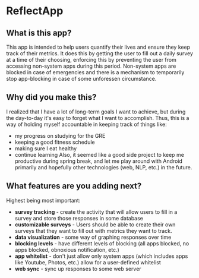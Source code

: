 # ReflectApp

## What is this app?
This app is intended to help users quantify their lives and ensure they keep
track of their metrics.  It does this by getting the user to fill out a daily
survey at a time of their choosing, enforcing this by preventing the user from
accessing non-system apps during this period.  Non-system apps are blocked in
case of emergencies and there is a mechanism to temporarily stop app-blocking in
case of some unforessen circumstance.

## Why did you make this?
I realized that I have a lot of long-term goals I want to achieve, but during
the day-to-day it's easy to forget what I want to accomplish. Thus, this is a
way of holding myself accountable in keeping track of things like:
* my progress on studying for the GRE
* keeping a good fitness schedule
* making sure I eat healthy
* continue learning
Also, it seemed like a good side project to keep me productive during spring
break, and let me play around with Android primarily and hopefully other
technologies (web, NLP, etc.) in the future.

## What features are you adding next?
Highest being most important:
* **survey tracking** - create the activity that will allow users to fill in a
  survey and store those responses in some database
* **customizable surveys** - Users should be able to create their own surveys
  that they want to fill out with metrics they want to track.
* **data visualization** - some way of graphing responses over time
* **blocking levels** - have different levels of blocking (all apps blocked, no
  apps blocked, obnoxious notification, etc.)
* **app whitelist** - don't just allow only system apps (which includes apps
  like Youtube, Photos, etc.) allow for a user-defined whitelist
* **web sync** - sync up responses to some web server
